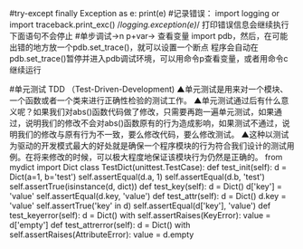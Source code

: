 #try-except                 finally
            Exception as e:
                print(e)
#记录错误：
    import logging or import traceback.print_exc()
        /*logging.exception(e)*/
            打印错误信息会继续执行下面语句不会停止
#单步调试->n p+var-> 查看变量
    import pdb，然后，在可能出错的地方放一个pdb.set_trace()，就可以设置一个断点
    程序会自动在pdb.set_trace()暂停并进入pdb调试环境，可以用命令p查看变量，或者用命令c继续运行

#单元测试 TDD （Test-Driven-Development)
    ▲单元测试是用来对一个模块、一个函数或者一个类来进行正确性检验的测试工作。
    ▲单元测试通过后有什么意义呢？如果我们对abs()函数代码做了修改，只需要再跑一遍单元测试，如果通过，说明我们的修改不会对abs()函数原有的行为造成影响，如果测试不通过，说明我们的修改与原有行为不一致，要么修改代码，要么修改测试。
    ▲这种以测试为驱动的开发模式最大的好处就是确保一个程序模块的行为符合我们设计的测试用例。在将来修改的时候，可以极大程度地保证该模块行为仍然是正确的。
    from mydict import Dict
    class TestDict(unittest.TestCase):
        def test_init(self):
            d = Dict(a=1, b='test')
            self.assertEqual(d.a, 1)
            self.assertEqual(d.b, 'test')
            self.assertTrue(isinstance(d, dict))
        def test_key(self):
            d = Dict()
            d['key'] = 'value'
            self.assertEqual(d.key, 'value')
        def test_attr(self):
            d = Dict()
            d.key = 'value'
            self.assertTrue('key' in d)
            self.assertEqual(d['key'], 'value')
        def test_keyerror(self):
            d = Dict()
            with self.assertRaises(KeyError):
                value = d['empty']
        def test_attrerror(self):
            d = Dict()
            with self.assertRaises(AttributeError):
                value = d.empty